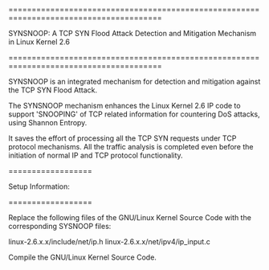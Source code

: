 =======================================================================================

SYNSNOOP: A TCP SYN Flood Attack Detection and Mitigation Mechanism in Linux Kernel 2.6

=======================================================================================

SYNSNOOP is an integrated mechanism for detection and mitigation against the TCP SYN 
Flood Attack. 

The SYNSNOOP mechanism enhances the Linux Kernel 2.6 IP code to support 'SNOOPING' of 
TCP related information for countering DoS attacks, using Shannon Entropy.

It saves the effort of processing all the TCP SYN requests under TCP protocol 
mechanisms. All the traffic analysis is completed even before the initiation of normal
IP and TCP protocol functionality. 

==================

Setup Information:

==================

Replace the following files of the GNU/Linux Kernel Source Code with the corresponding 
SYSNOOP files:

linux-2.6.x.x/include/net/ip.h
linux-2.6.x.x/net/ipv4/ip_input.c

Compile the GNU/Linux Kernel Source Code.



